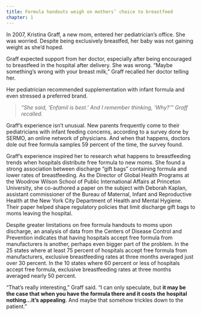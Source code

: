 ```yaml
---
title: Formula handouts weigh on mothers’ choice to breastfeed
chapter: 1
---
```



In 2007, Kristina Graff, a new mom, entered her pediatrician’s office. She was worried. Despite being exclusively breastfed, her baby was not gaining weight as she’d hoped.

Graff expected support from her doctor, especially after being encouraged to breastfeed in the hospital after delivery. She was wrong.
“Maybe something’s wrong with your breast milk,” Graff recalled her doctor telling her.

Her pediatrician recommended supplementation with infant formula and even stressed a preferred brand.

>*“She said, ‘Enfamil is best.’ And I remember thinking, ‘Why?’” Graff recalled.*

Graff’s experience isn’t unusual. New parents frequently come to their pediatricians with infant feeding concerns, according to a survey done by SERMO, an online network of physicians. And when that happens, doctors dole out free formula samples 59 percent of the time, the survey found.

Graff’s experience inspired her to research what happens to breastfeeding trends when hospitals distribute free formula to new moms. She found a strong association between discharge “gift bags” containing formula and lower rates of breastfeeding. As the Director of Global Health Programs at the Woodrow Wilson School of Public International Affairs at Princeton University, she co-authored a paper on the subject with Deborah Kaplan, assistant commissioner of the Bureau of Maternal, Infant and Reproductive Health at the New York City Department of Health and Mental Hygiene. Their paper helped shape regulatory policies that limit discharge gift bags to moms leaving the hospital.

Despite greater limitations on free formula handouts to moms upon discharge, an analysis of data from the Centers of Disease Control and Prevention indicates that having hospitals accept free formula from manufacturers is another, perhaps even bigger part of the problem. In the 25 states where at least 75 percent of hospitals accept free formula from manufacturers, exclusive breastfeeding rates at three months averaged just over 30 percent. In the 10 states where 60 percent or less of hospitals accept free formula, exclusive breastfeeding rates at three months averaged nearly 50 percent. 

“That’s really interesting,” Graff said. “I can only speculate, but **it may be the case that when you have the formula there and it costs the hospital nothing…it’s appealing**. And maybe that somehow trickles down to the patient.”
